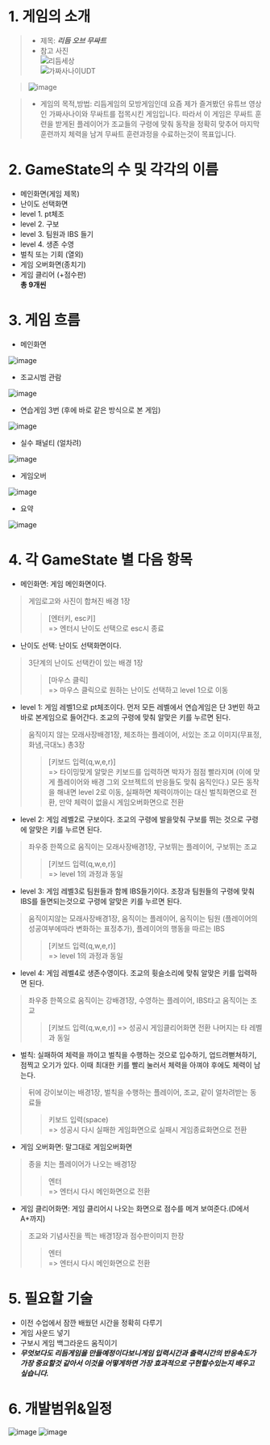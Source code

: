 # 1. 게임의 소개
>- 제목: ***리듬 오브 무싸트***   
>- 참고 사진   
![리듬세상](https://img1.daumcdn.net/thumb/R800x0/?scode=mtistory2&fname=https%3A%2F%2Ft1.daumcdn.net%2Fcfile%2Ftistory%2F2167355058D28A3E29 "리듬세상")   
![가짜사나이UDT](https://post-phinf.pstatic.net/MjAyMDA3MzFfMTA1/MDAxNTk2MTcyOTk0NjE3.EoxO_b_rfZJwmPiRqiG_402n0viE0RiGZq3SElra-Jsg.TOEdgbqMEIBMilpdBdVtNymk4VHVqSqBFDqjhDW35dog.JPEG/%EB%B3%B8%EB%AC%B81.jpg"가짜사나이")   

> ![image](https://user-images.githubusercontent.com/70631485/95734772-dada6f00-0cbe-11eb-8f81-e7c01c88c0ca.png)
   
>- 게임의 목적,방법: 리듬게임의 모방게임인데 요즘 제가 즐겨봤던 유튜브 영상인 가짜사나이와 무싸트를 접목시킨 게임입니다. 따라서 이 게임은 무싸트 훈련을 받게된 플레이어가 조교들의 구령에 맞춰 동작을 정확히 맞추어 마지막 훈련까지 체력을 남겨 무싸트 훈련과정을 수료하는것이 목표입니다. 

# 2. GameState의 수 및 각각의 이름
  - 메인화면(게임 제목)      
  - 난이도 선택화면    
  - level 1. pt체조   
  - level 2. 구보   
  - level 3. 팀원과 IBS 들기   
  - level 4. 생존 수영   
  - 벌칙 또는 기회 (열외)   
  - 게임 오버화면(종치기)   
  - 게임 클리어 (+점수판)   
  **총 9개씬**   
  
# 3. 게임 흐름
- 메인화면

![image](https://user-images.githubusercontent.com/70631485/95739450-d796b180-0cc5-11eb-867b-0734b2e1b8d8.png)
- 조교시범 관람

![image](https://user-images.githubusercontent.com/70631485/95734783-de6df600-0cbe-11eb-82ac-030ea9933b1e.png)
- 연습게임 3번 (후에 바로 같은 방식으로 본 게임)

![image](https://user-images.githubusercontent.com/70631485/95734800-e3cb4080-0cbe-11eb-870b-deb40e8d9817.png)
- 실수 패널티 (얼차려)

![image](https://user-images.githubusercontent.com/70631485/95734813-e75ec780-0cbe-11eb-8d88-cbe8cdfce101.png)
- 게임오버

![image](https://user-images.githubusercontent.com/70631485/95734891-0d846780-0cbf-11eb-8415-90552b9e09ec.png)
- 요약

![image](https://user-images.githubusercontent.com/70631485/95738864-e03ab800-0cc4-11eb-9767-b8733d70d25f.png)
# 4. 각 GameState 별 다음 항목
- 메인화면: 게임 메인화면이다.  
> 게임로고와 사진이 합쳐진 배경 1장   
> >[엔터키, esc키]  
> >=> 엔터시 난이도 선택으로 esc시 종료  
- 난이도 선택: 난이도 선택화면이다.   
> 3단계의 난이도 선택칸이 있는 배경 1장  
> >[마우스 클릭]  
> >=> 마우스 클릭으로 원하는 난이도 선택하고 level 1으로 이동   
- level 1: 게임 레벨1으로 pt체조이다. 먼저 모든 레벨에서 연습게임은 단 3번민 하고 바로 본게임으로 들어간다. 조교의 구령에 맞춰 알맞은 키를 누르면 된다.   
> 움직이지 않는 모래사장배경1장, 체조하는 플레이어, 서있는 조교 이미지(무표정,화냄,극대노) 총3장  
> >[키보드 입력(q,w,e,r)]  
> >=> 타이밍맞게 알맞은 키보드를 입력하면 박자가 점점 빨라지며 (이에 맞게 플레이어와 배경 그외 오브젝트의 반응들도 맞춰 움직인다.) 모든 동작을 해내면 level 2로 이동, 실패하면 체력이까이는 대신 벌칙화면으로 전환, 만약 체력이 없을시 게임오버화면으로 전환   
- level 2: 게임 레벨2로 구보이다. 조교의 구령에 발을맞춰 구보를 뛰는 것으로 구령에 알맞은 키를 누르면 된다.   
> 좌우중 한쪽으로 움직이는 모래사장배경1장, 구보뛰는 플레이어, 구보뛰는 조교   
> >[키보드 입력(q,w,e,r)]  
> >=> level 1의 과정과 동일       
- level 3: 게임 레벨3로 팀원들과 함께 IBS들기이다. 조장과 팀원들의 구령에 맞춰 IBS를 들면되는것으로 구령에 알맞은 키를 누르면 된다.   
> 움직이지않는 모래사장배경1장, 움직이는 플레이어, 움직이는 팀원 (플레이어의 성공여부에따라 변화하는 표정추가), 플레이어의 행동을 따르는 IBS  
> >[키보드 입력(q,w,e,r)]  
> >=> level 1의 과정과 동일 
- level 4: 게임 레벨4로 생존수영이다. 조교의 휫슬소리에 맞춰 알맞은 키를 입력하면 된다.    
> 좌우중 한쪽으로 움직이는 강배경1장, 수영하는 플레이어, IBS타고 움직이는 조교  
> >[키보드 입력(q,w,e,r)] 
> >=> 성공시 게임클리어화면 전환 나머지는 타 레벨과 동일 
- 벌칙: 실패하여 체력을 까이고 벌칙을 수행하는 것으로 입수하기, 업드려뻗쳐하기, 점찍고 오기가 있다. 이때 최대한 키를 빨리 눌러서 체력을 아껴야 후에도 체력이 남는다.   
> 뒤에 강이보이는 배경1장, 벌칙을 수행하는 플레이어, 조교, 같이 얼차려받는 동료들  
> >키보드 입력(space)  
> >=> 성공시 다시 실패한 게임화면으로 실패시 게임종료화면으로 전환   
- 게임 오버화면: 말그대로 게임오버화면    
> 종을 치는 플레이어가 나오는 배경1장  
> >엔터  
> >=> 엔터시 다시 메인화면으로 전환   
- 게임 클리어화면: 게임 클리어시 나오는 화면으로 점수를 메겨 보여준다.(D에서 A+까지)      
> 조교와 기념사진을 찍는 배경1장과 점수판이미지 한장  
> >엔터  
> >=> 엔터시 다시 메인화면으로 전환   

# 5. 필요할 기술
  - 이전 수업에서 잠깐 배웠던 시간을 정확히 다루기   
  - 게임 사운드 넣기   
  - 구보시 게임 백그라운드 움직이기
  - ***무엇보다도 리듬게임을 만들예정이다보니게임 입력시간과 출력시간의 반응속도가 가장 중요할것 같아서 이것을 어떻게하면 가장 효과적으로 구현할수있는지 배우고 싶습니다.*** 
  
# 6. 개발범위&일정
![image](https://user-images.githubusercontent.com/70631485/95734709-c8603580-0cbe-11eb-873b-6a7a11fcb156.png)
![image](https://user-images.githubusercontent.com/70631485/95734734-d0b87080-0cbe-11eb-96ef-b6502cdf08f6.png)
